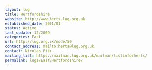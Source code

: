 ```yaml
---
layout: lug
title: Hertfordshire
website: http://www.herts.lug.org.uk
established_date: 2001/01
status: Active
last_update: 12/2009
categories: East
url: http://lug.org.uk/node/50
contact_address: mailto:herts@lug.org.uk
contact: Nicolas Pike
mailing_list: https://mailman.lug.org.uk/mailman/listinfo/herts/
permalink: lugs/East/Hertfordshire/
---
```

